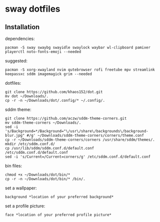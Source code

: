 # sway dotfiles

## Installation

dependencies:
```
pacman -S sway swaybg swayidle swaylock waybar wl-clipboard pamixer playerctl noto-fonts-emoji --needed
```

suggested:
```
pacman -S xorg-xwayland nvim qutebrowser rofi freetube mpv streamlink keepassxc sddm imagemagick grim --needed
```

dotfiles:
```
git clone https://github.com/khaos152/dot.git
mv dot ~/Downloads/.
cp -r -n ~/Downloads/dot/.config/* ~/.config/.
```

sddm theme:
```
git clone https://github.com/aczw/sddm-theme-corners.git
mv sddm-theme-corners ~/Downloads/.
sed -i 's/Background=*/Background="\/usr\/share\/backgrounds\/background-blur.jpg" #/g' ~/Downloads/sddm-theme-corners/corners/theme.conf
cp -r ~/Downloads/sddm-theme-corners/corners /usr/share/sddm/themes/.
mkdir /etc/sddm.conf.d/
cp /usr/lib/sddm/sddm.conf.d/default.conf /etc/sddm.conf.d/default.conf
sed -i 's/Current=/Current=corners/g' /etc/sddm.conf.d/default.conf
```

bin files:
```
chmod +x ~/Downloads/dot/bin/*
cp -r -n ~/Downloads/dot/bin/* /bin/.
```

set a wallpaper:
```
background *location of your preferred background*
```

set a profile picture:
```
face *location of your preferred profile picture*
```
